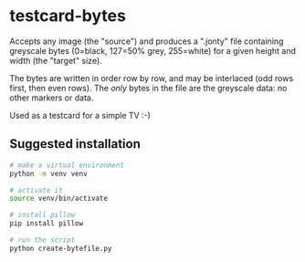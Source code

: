 # testcard-bytes

Accepts any image (the "source") and produces a ".jonty" file containing
greyscale bytes (0=black, 127=50% grey, 255=white) for a given height
and width (the "target" size).

The bytes are written in order row by row, and may be interlaced (odd rows
first, then even rows). The _only_ bytes in the file are the greyscale data:
no other markers or data.

Used as a testcard for a simple TV :-)

## Suggested installation

```bash
# make a virtual environment
python -m venv venv

# activate it
source venv/bin/activate

# install pillow
pip install pillow

# run the script
python create-bytefile.py
```
